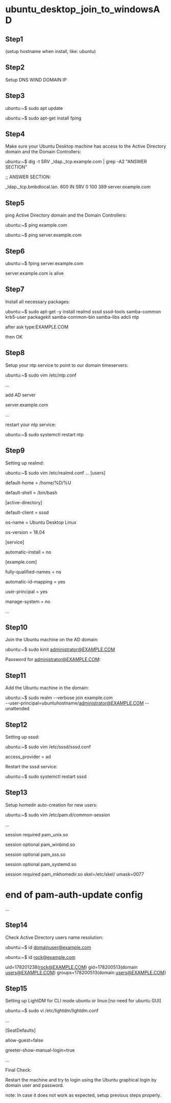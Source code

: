 # ubuntu_desktop_join_to_windowsAD
## Step1

(setup hostname when install, like: ubuntu)

## Step2

Setup DNS WIND DOMAIN IP

## Step3

ubuntu:~$  sudo apt update

ubuntu:~$  sudo apt-get install fping

## Step4

Make sure your Ubuntu Desktop machine has access to the Active Directory domain and the Domain Controllers:

ubuntu:~$ dig -t SRV _ldap._tcp.example.com | grep -A2 "ANSWER SECTION"

;; ANSWER SECTION: 

_ldap._tcp.bmbdlocal.lan. 600 IN SRV 0 100 389 server.example.com

## Step5

ping Active Directory domain and the Domain Controllers:

ubuntu:~$ ping example.com

ubuntu:~$ ping server.example.com

## Step6

ubuntu:~$ fping server.example.com

server.example.com is alive

## Step7

Install all necessary packages:

ubuntu:~$ sudo apt-get -y install realmd sssd sssd-tools samba-common krb5-user packagekit samba-common-bin samba-libs adcli ntp

after ask type:EXAMPLE.COM

then OK

## Step8
Setup your ntp service to point to our domain timeservers:

ubuntu:~$ sudo vim /etc/ntp.conf

...

add AD server

server.example.com

...


restart your ntp service:

ubuntu:~$ sudo systemctl restart ntp 

## Step9

Setting up realmd:

ubuntu:~$  sudo vim /etc/realmd.conf
...
[users]

default-home = /home/%D/%U

default-shell = /bin/bash

[active-directory]

default-client = sssd

os-name = Ubuntu Desktop Linux

os-version = 18.04

[service]

automatic-install = no

[example.com]

fully-qualified-names = no

automatic-id-mapping = yes

user-principal = yes

manage-system = no

...

## Step10

Join the Ubuntu machine on the AD domain:

ubuntu:~$ sudo kinit administrator@EXAMPLE.COM

Password for administrator@EXAMPLE.COM:

## Step11

Add the Ubuntu machine in the domain: 

ubuntu:~$ sudo realm --verbose join example.com \
--user-principal=ubuntuhostname/administrator@EXAMPLE.COM --unattended

## Step12

Setting up sssd:

ubuntu:~$ sudo vim /etc/sssd/sssd.conf

access_provider = ad

Restart the sssd service:

ubuntu:~$ sudo systemctl restart sssd 

## Step13

Setup homedir auto-creation for new users:

ubuntu:~$  sudo vim /etc/pam.d/common-session

...

session required pam_unix.so

session optional pam_winbind.so

session optional pam_sss.so

session optional pam_systemd.so

session required pam_mkhomedir.so skel=/etc/skel/ umask=0077

# end of pam-auth-update config
...

## Step14

Check Active Directory users name resolution:

ubuntu:~$ id domainuser@example.com

ubuntu:~$ id rock@example.com

uid=178201238(rock@EXAMPLE.COM) gid=178200513(domain users@EXAMPLE.COM) groups=178200513(domain users@EXAMPLE.COM)

## Step15

Setting up LightDM for CLI mode ubuntu or linux:[no need for ubuntu GUI]

ubuntu:~$ sudo vi /etc/lightdm/lightdm.conf

...

[SeatDefaults]

allow-guest=false

greeter-show-manual-login=true

...

Final Check:

Restart the machine and try to login using the Ubuntu graphical login by domain user and password.

note: In case it does not work as expected, setup previous steps properly.

